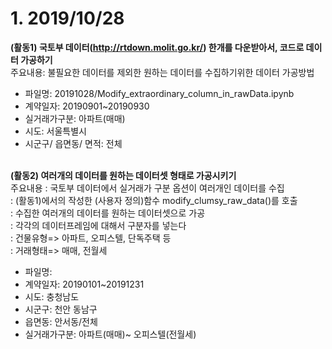 # 1. 2019/10/28

**(활동1) 국토부 데이터(http://rtdown.molit.go.kr/) 한개를 다운받아서, 코드로 데이터 가공하기**
<br>
주요내용: 불필요한 데이터를 제외한 원하는 데이터를 수집하기위한 데이터 가공방법

- 파일명: 20191028/Modify_extraordinary_column_in_rawData.ipynb
- 계약일자: 20190901~20190930
- 실거래가구분: 아파트(매매)
- 시도: 서울특별시
- 시군구/ 읍면동/ 면적: 전체
<br><br>

**(활동2) 여러개의 데이터를 원하는 데이터셋 형태로 가공시키기**
<br>
주요내용 
: 국토부 데이터에서 실거래가 구분 옵션이 여러개인 데이터를 수집<br>
: (활동1)에서의 작성한 (사용자 정의)함수 modify_clumsy_raw_data()를 호출<br>
: 수집한 여러개의 데이터를 원하는 데이터셋으로 가공<br>
: 각각의 데이터프레임에 대해서 구분자를 넣는다<br>
: 건물유형=> 아파트, 오피스텔, 단독주택 등<br>
: 거래형태=> 매매, 전월세<br>

- 파일명: 
- 계약일자: 20190101~20191231
- 시도: 충청남도
- 시군구: 천안 동남구 
- 읍면동: 안서동/전체
- 실거래가구분: 아파트(매매)~ 오피스텔(전월세)

